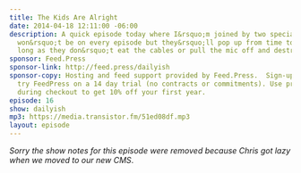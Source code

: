 ```yaml
---
title: The Kids Are Alright
date: 2014-04-18 12:11:00 -06:00
description: A quick episode today where I&rsquo;m joined by two special guests. They
  won&rsquo;t be on every episode but they&rsquo;ll pop up from time to time - as
  long as they don&rsquo;t eat the cables or pull the mic off and destroy it.
sponsor: Feed.Press
sponsor-link: http://feed.press/dailyish
sponsor-copy: Hosting and feed support provided by Feed.Press.  Sign-up today and
  try FeedPress on a 14 day trial (no contracts or commitments). Use promo code "dailyish"
  during checkout to get 10% off your first year.
episode: 16
show: dailyish
mp3: https://media.transistor.fm/51ed08df.mp3
layout: episode
---
```


<em>Sorry the show notes for this episode were removed because Chris got lazy when we moved to our new CMS</em>.
